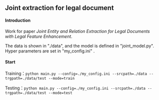 ## Joint extraction for legal document

#### Introduction

Work for paper *Joint Entity and Relation Extraction for Legal Documents with Legal Feature Enhancement*.

The data is shown in "./data", and the model is defined in "joint_model.py". Hyper parameters are set in "my_config.ini" .

#### Start

Training：`python main.py --config=./my_config.ini --srcpath=./data --trgpath=./data/test --mode=train`

Testing：`python main.py --config=./my_config.ini --srcpath=./data --trgpath=./data/test --mode=test`
